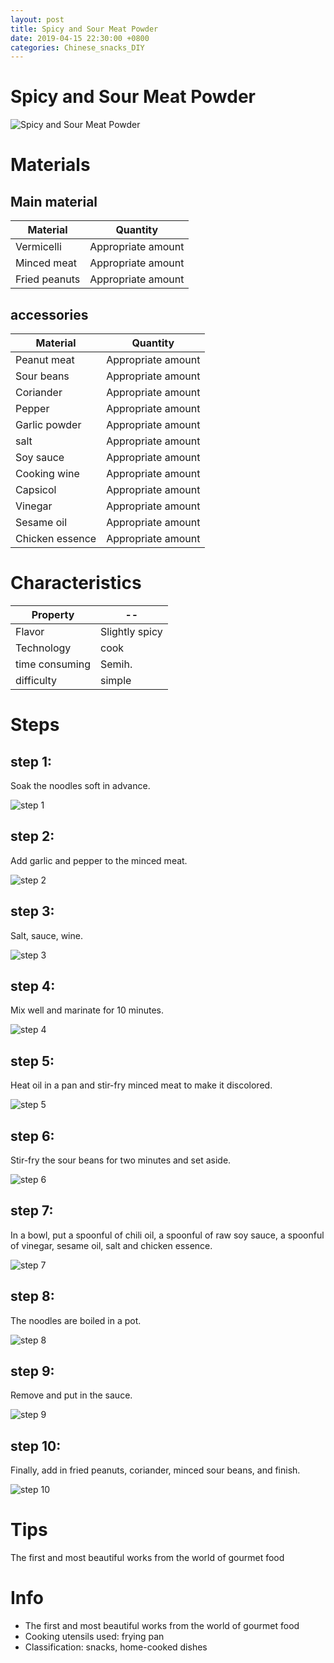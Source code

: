 ```yaml
---
layout: post
title: Spicy and Sour Meat Powder
date: 2019-04-15 22:30:00 +0800
categories: Chinese_snacks_DIY
---
```


# Spicy and Sour Meat Powder

![Spicy and Sour Meat Powder]({{site.baseurl}}/img/404994/404994.jpg)

# Materials


## Main material

Material|Quantity
--|--
Vermicelli|Appropriate amount
Minced meat|Appropriate amount
Fried peanuts|Appropriate amount

## accessories

Material|Quantity
--|--
Peanut meat|Appropriate amount
Sour beans|Appropriate amount
Coriander|Appropriate amount
Pepper|Appropriate amount
Garlic powder|Appropriate amount
salt|Appropriate amount
Soy sauce|Appropriate amount
Cooking wine|Appropriate amount
Capsicol|Appropriate amount
Vinegar|Appropriate amount
Sesame oil|Appropriate amount
Chicken essence|Appropriate amount

# Characteristics

Property|--
--|--
Flavor|Slightly spicy
Technology|cook
time consuming|Semih.
difficulty|simple

# Steps

## step 1:

Soak the noodles soft in advance.

![step 1]({{site.baseurl}}/img/404994/1.jpg)

## step 2:

Add garlic and pepper to the minced meat.

![step 2]({{site.baseurl}}/img/404994/2.jpg)

## step 3:

Salt, sauce, wine.

![step 3]({{site.baseurl}}/img/404994/3.jpg)

## step 4:

Mix well and marinate for 10 minutes.

![step 4]({{site.baseurl}}/img/404994/4.jpg)

## step 5:

Heat oil in a pan and stir-fry minced meat to make it discolored.

![step 5]({{site.baseurl}}/img/404994/5.jpg)

## step 6:

Stir-fry the sour beans for two minutes and set aside.

![step 6]({{site.baseurl}}/img/404994/6.jpg)

## step 7:

In a bowl, put a spoonful of chili oil, a spoonful of raw soy sauce, a spoonful of vinegar, sesame oil, salt and chicken essence.

![step 7]({{site.baseurl}}/img/404994/7.jpg)

## step 8:

The noodles are boiled in a pot.

![step 8]({{site.baseurl}}/img/404994/8.jpg)

## step 9:

Remove and put in the sauce.

![step 9]({{site.baseurl}}/img/404994/9.jpg)

## step 10:

Finally, add in fried peanuts, coriander, minced sour beans, and finish.

![step 10]({{site.baseurl}}/img/404994/10.jpg)

# Tips

The first and most beautiful works from the world of gourmet food

# Info

- The first and most beautiful works from the world of gourmet food
- Cooking utensils used: frying pan
- Classification: snacks, home-cooked dishes
